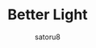 ---
title: Better Light
author: satoru8
description_markdown: >-
  A light theme that is easy to read, with basic user settings.
github: https://github.com/satoru8/
download: https://github.com/satoru8/BetterLightTheme/blob/master/BetterLightTheme.theme.css
demo: https://raw.githubusercontent.com/satoru8/BetterLightTheme/master/BetterLightTheme.theme.css
support: http://discord.gg/fjvwb95
style: light
tags:
images:
  - name: Better Light
    image: https://my.mixtape.moe/cwqiyd.png
layout: product
---